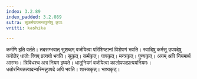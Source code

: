 ```yaml
---
index: 3.2.89
index_padded: 3.2.089
sutra: सुकर्मपापमन्त्रपुण्येषु कृञः
vritti: kashika

---
```

कर्मणि इति वर्तते। तदसम्भवात् सुशब्दम् वर्जयित्वा परिशिष्टानां विशेषणं भवति। स्वादिषु कर्मसु उपपदेषु करोतेर् धातोः क्विप् प्रत्ययो भवति। सुकृत्। कर्मकृत्। पापकृत्। मन्त्रकृत्। पुण्यकृत्। अयम् अपि नियमार्थ आरम्भः। त्रिविधश्च अत्र नियम इष्यते। धातुनियमं वर्जयित्वा कालोपपदप्रत्ययनियमः। धतोरनियतत्वादन्यस्मिन्नुपपदे अपि भवति। शास्त्रकृत्। भाष्यकृट्।